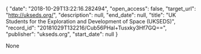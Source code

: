 {
  "date": "2018-10-29T13:22:16.282494", 
  "open_access": false, 
  "target_url": "http://ukseds.org/", 
  "description": null, 
  "end_date": null, 
  "title": "UK Students for the Exploration and Development of Space (UKSEDS)", 
  "record_id": "20181029T132216/Cub56PHal+Tusxky3Hf7GQ==", 
  "publisher": "ukseds.org", 
  "start_date": null
}

None